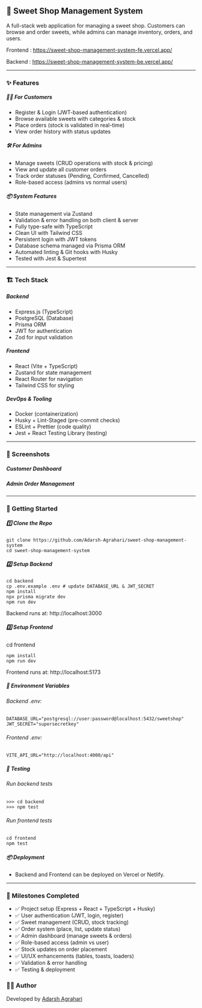 ## 🍬 Sweet Shop Management System

A full-stack web application for managing a sweet shop. Customers can browse and order sweets, while admins can manage inventory, orders, and users.

Frontend : https://sweet-shop-management-system-fe.vercel.app/

Backend : https://sweet-shop-management-system-be.vercel.app/

---
### ✨ Features

##### 👩‍🍳 For Customers

- Register & Login (JWT-based authentication)
- Browse available sweets with categories & stock
- Place orders (stock is validated in real-time)
- View order history with status updates

##### 🛠️ For Admins

- Manage sweets (CRUD operations with stock & pricing)
- View and update all customer orders
- Track order statuses (Pending, Confirmed, Cancelled)
- Role-based access (admins vs normal users)

##### 📦 System Features

- State management via Zustand
- Validation & error handling on both client & server
- Fully type-safe with TypeScript
- Clean UI with Tailwind CSS
- Persistent login with JWT tokens
- Database schema managed via Prisma ORM
- Automated linting & Git hooks with Husky
- Tested with Jest & Supertest

---
### 🏗️ Tech Stack

##### Backend

- Express.js (TypeScript)
- PostgreSQL (Database)
- Prisma ORM
- JWT for authentication
- Zod for input validation

##### Frontend

- React (Vite + TypeScript)
- Zustand for state management
- React Router for navigation
- Tailwind CSS for styling

##### DevOps & Tooling

- Docker (containerization)
- Husky + Lint-Staged (pre-commit checks)
- ESLint + Prettier (code quality)
- Jest + React Testing Library (testing)

---
### 📸 Screenshots

##### Customer Dashboard

##### Admin Order Management

---
### 🚀 Getting Started

##### 1️⃣ Clone the Repo

```terminal
git clone https://github.com/Adarsh-Agrahari/sweet-shop-management-system
cd sweet-shop-management-system
```

##### 2️⃣ Setup Backend

```terminal
cd backend
cp .env.example .env # update DATABASE_URL & JWT_SECRET
npm install
npx prisma migrate dev
npm run dev
```

Backend runs at: http://localhost:3000

##### 3️⃣ Setup Frontend

cd frontend

```terminal
npm install
npm run dev
```


Frontend runs at: http://localhost:5173

##### 🔑 Environment Variables

###### Backend .env:

```env
DATABASE_URL="postgresql://user:password@localhost:5432/sweetshop"
JWT_SECRET="supersecretkey"
```

###### Frontend .env:

```env
VITE_API_URL="http://localhost:4000/api"
```

##### 🧪 Testing

###### Run backend tests

```terminal
>>> cd backend
>>> npm test
```

###### Run frontend tests

```terminal
cd frontend
npm test
```

##### 📦 Deployment

- Backend and Frontend can be deployed on Vercel or Netlify.

---
### 📌 Milestones Completed

- ✅ Project setup (Express + React + TypeScript + Husky)
- ✅ User authentication (JWT, login, register)
- ✅ Sweet management (CRUD, stock tracking)
- ✅ Order system (place, list, update status)
- ✅ Admin dashboard (manage sweets & orders)
- ✅ Role-based access (admin vs user)
- ✅ Stock updates on order placement
- ✅ UI/UX enhancements (tables, toasts, loaders)
- ✅ Validation & error handling
- ✅ Testing & deployment

### 👨‍💻 Author

Developed by [Adarsh Agrahari](https://github.com/Adarsh-Agrahari)